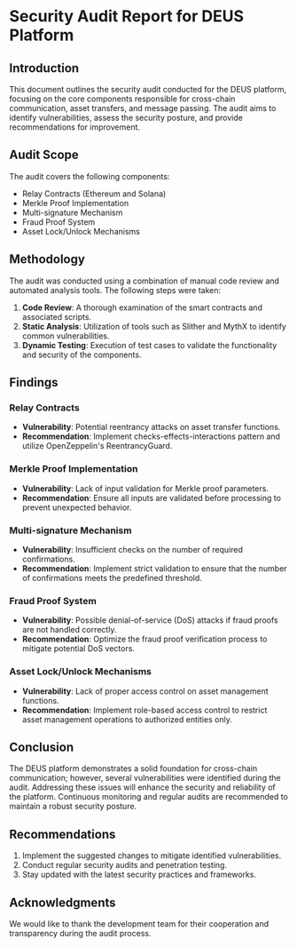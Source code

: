 # Security Audit Report for DEUS Platform

## Introduction
This document outlines the security audit conducted for the DEUS platform, focusing on the core components responsible for cross-chain communication, asset transfers, and message passing. The audit aims to identify vulnerabilities, assess the security posture, and provide recommendations for improvement.

## Audit Scope
The audit covers the following components:
- Relay Contracts (Ethereum and Solana)
- Merkle Proof Implementation
- Multi-signature Mechanism
- Fraud Proof System
- Asset Lock/Unlock Mechanisms

## Methodology
The audit was conducted using a combination of manual code review and automated analysis tools. The following steps were taken:
1. **Code Review**: A thorough examination of the smart contracts and associated scripts.
2. **Static Analysis**: Utilization of tools such as Slither and MythX to identify common vulnerabilities.
3. **Dynamic Testing**: Execution of test cases to validate the functionality and security of the components.

## Findings

### Relay Contracts
- **Vulnerability**: Potential reentrancy attacks on asset transfer functions.
- **Recommendation**: Implement checks-effects-interactions pattern and utilize OpenZeppelin's ReentrancyGuard.

### Merkle Proof Implementation
- **Vulnerability**: Lack of input validation for Merkle proof parameters.
- **Recommendation**: Ensure all inputs are validated before processing to prevent unexpected behavior.

### Multi-signature Mechanism
- **Vulnerability**: Insufficient checks on the number of required confirmations.
- **Recommendation**: Implement strict validation to ensure that the number of confirmations meets the predefined threshold.

### Fraud Proof System
- **Vulnerability**: Possible denial-of-service (DoS) attacks if fraud proofs are not handled correctly.
- **Recommendation**: Optimize the fraud proof verification process to mitigate potential DoS vectors.

### Asset Lock/Unlock Mechanisms
- **Vulnerability**: Lack of proper access control on asset management functions.
- **Recommendation**: Implement role-based access control to restrict asset management operations to authorized entities only.

## Conclusion
The DEUS platform demonstrates a solid foundation for cross-chain communication; however, several vulnerabilities were identified during the audit. Addressing these issues will enhance the security and reliability of the platform. Continuous monitoring and regular audits are recommended to maintain a robust security posture.

## Recommendations
1. Implement the suggested changes to mitigate identified vulnerabilities.
2. Conduct regular security audits and penetration testing.
3. Stay updated with the latest security practices and frameworks.

## Acknowledgments
We would like to thank the development team for their cooperation and transparency during the audit process.